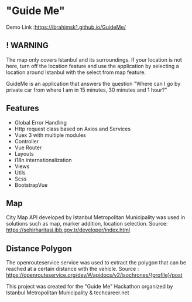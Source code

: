 # "Guide Me"

Demo Link :https://ibrahimsk1.github.io/GuideMe/ 

## ! WARNING
The map only covers Istanbul and its surroundings. If your location is not here, turn off the location feature and use the application by selecting a location around Istanbul with the select from map feature.

GuideMe is an application that answers the question "Where can I go by private car from where I am in 15 minutes, 30 minutes and 1 hour?"

## Features
- Global Error Handling
- Http request class based on Axios and Services
- Vuex 3 with multiple modules
- Controller
- Vue Router
- Layouts
- i18n internationalization
- Views
- Utils
- Scss
- BootstrapVue

## Map
City Map API developed by Istanbul Metropolitan Municipality was used in solutions such as map, marker addition, location selection. 
Source: https://sehirharitasi.ibb.gov.tr/developer/index.html

## Distance Polygon
The openrouteservice service was used to extract the polygon that can be reached at a certain distance with the vehicle. 
Source : https://openrouteservice.org/dev/#/apidocs/v2/isochrones/{profile}/post

This project was created for the "Guide Me" Hackathon organized by Istanbul Metropolitan Municipality & techcareer.net
